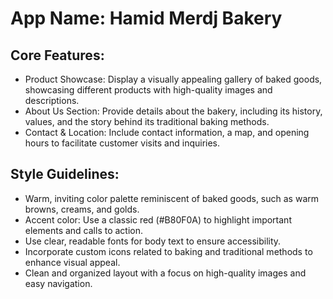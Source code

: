 # **App Name**: Hamid Merdj Bakery

## Core Features:

- Product Showcase: Display a visually appealing gallery of baked goods, showcasing different products with high-quality images and descriptions.
- About Us Section: Provide details about the bakery, including its history, values, and the story behind its traditional baking methods.
- Contact & Location: Include contact information, a map, and opening hours to facilitate customer visits and inquiries.

## Style Guidelines:

- Warm, inviting color palette reminiscent of baked goods, such as warm browns, creams, and golds.
- Accent color: Use a classic red (#B80F0A) to highlight important elements and calls to action.
- Use clear, readable fonts for body text to ensure accessibility.
- Incorporate custom icons related to baking and traditional methods to enhance visual appeal.
- Clean and organized layout with a focus on high-quality images and easy navigation.